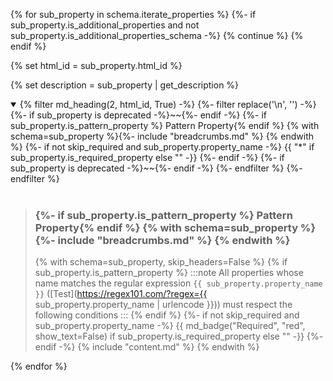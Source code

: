 {% for sub_property in schema.iterate_properties %}
  {%- if sub_property.is_additional_properties and not sub_property.is_additional_properties_schema -%}
    {% continue %}
  {% endif %}

  {% set html_id = sub_property.html_id %}

  {% set description = sub_property | get_description %}
<details open>
<summary>
    {% filter md_heading(2, html_id, True) -%}
      {%- filter replace('\n', '') -%}
        {%- if sub_property is deprecated  -%}~~{%- endif -%}
        {%- if sub_property.is_pattern_property %} Pattern Property{% endif %} {% with schema=sub_property %}{%- include "breadcrumbs.md" %} {% endwith %}
        {%- if not skip_required and sub_property.property_name -%}
            {{ "*" if sub_property.is_required_property else "" -}}
        {%- endif -%}
        {%- if sub_property is deprecated -%}~~{%- endif -%}
      {%- endfilter %}
    {%- endfilter %}

</summary>
&nbsp;
<blockquote>

  ### {%- if sub_property.is_pattern_property %} Pattern Property{% endif %} {% with schema=sub_property %}{%- include "breadcrumbs.md" %} {% endwith %}

  {% with schema=sub_property, skip_headers=False %}
    {% if sub_property.is_pattern_property %}
:::note
All properties whose name matches the regular expression
```{{ sub_property.property_name }}``` ([Test](https://regex101.com/?regex={{ sub_property.property_name | urlencode }}))
must respect the following conditions
:::
    {% endif %}
    {%- if not skip_required and sub_property.property_name -%}
        {{ md_badge("Required", "red", show_text=False) if sub_property.is_required_property else "" -}}
    {%- endif -%}
    {% include "content.md" %}
  {% endwith %}

</blockquote>
</details>

{% endfor %}
